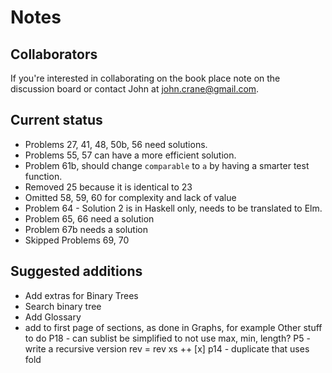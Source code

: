# Notes 

## Collaborators
If you're interested in collaborating on the book place note on the discussion board or contact John at john.crane@gmail.com.

## Current status
* Problems 27, 41, 48, 50b, 56 need solutions. 
* Problems 55, 57 can have a more efficient solution.
* Problem 61b, should change ```comparable``` to ```a``` by having a smarter test function.
* Removed 25 because it is identical to 23
* Omitted 58, 59, 60 for complexity and lack of value
* Problem 64 - Solution 2 is in Haskell only, needs to be translated to Elm. 
* Problem 65, 66 need a solution
* Problem 67b needs a solution
* Skipped Problems 69, 70

## Suggested additions
* Add extras for Binary Trees
 * Search binary tree
* Add Glossary
* add to first page of sections, as done in Graphs, for example
Other stuff to do
P18 - can sublist be simplified to not use max, min, length?
P5 - write a recursive version
 rev = rev xs ++ [x]
p14 - duplicate that uses fold